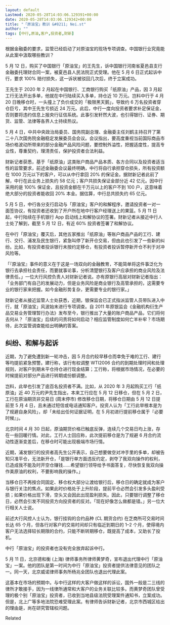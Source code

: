 ```yaml
---
layout: default
Lastmod: 2020-05-28T14:03:06.129391+00:00
date: 2020-05-28T14:03:06.129342+00:00
title: "「原油宝」教训 &#8211; Nei.st"
author: ""
tags: [中行,原油,客户,投资者,财新]
---
```


根据金融委的要求，监管已经启动了对原油宝的现场专项调查。中国银行业究竟能从此案中汲取哪些教训？

5 月 12 日，购买了中国银行「原油宝」的王先生，诉中国银行河南省夏邑县支行金融委托理财合同一案，被夏邑县人民法院正式受理。他在 5 月 6 日正式起诉中行，要求 100% 赔付损失，这一诉状被驳回几次后，终于立案成功。

王先生于 2020 年 2 月起在中国银行、工商银行购买「纸原油」产品，因 3 月起工行无法开出多单，他就在中行陆续买入多单，持仓近 10 万元。岂料中行于 4 月 20 日晚移仓时，一头撞上了负价成交的「极限黑天鹅」，导致约 6 万名投资者穿仓巨亏，其中王先生亏损近 24 万元。此后，中行一度向投资者要求补足保证金，否则要将违约信息上报央行征信系统。此事引发轩然大波，也引得银行、证券、期货、监管、法律等各界人士持续热议。

5 月 4 日，中共中央政治局委员、国务院副总理、金融委主任刘鹤主持召开了第二十八次国务院金融稳定发展委员会会议。会议指出，要高度重视当前国际商品市场价格波动所带来的部分金融产品风险问题，要控制外溢性，把握适度性，提高专业性，尊重契约，理清责任，保护投资者合法利益。

财新记者获悉，基于「纸原油」这类账户商品产品本质、各方合同以及投资者适当性的监管要求，前述金融委会议最终明确，中行将自行承担穿仓损失，所有投资额在 1000 万元以下的客户，可以从中行拿回 20% 的保证金。据财新记者此前了解，中行在此业务上损失约 58 亿元；客户共损失保证金部分近 42 亿元。因中行采用的是 100% 保证金，且投资金额在千万元以上的客户不到 100 户，这意味着绝大部分的投资者能收回 20% 本金。据估算，中行总共损失约 65 亿元。

5 月 5 日，中行各分支行启动与「原油宝」客户的和解程序，邀请投资者一对一面签协议，有投资者还收到了开户所在地中行客户经理送上的果篮。5 月 11 日起，中行陆续在手机银行 App 启动线上和解协议的签署。财新记者从接近中行人士处了解到，截至 5 月 12 日，有近 60% 投资者签署了和解协议。

在中行「原油宝」覆灭后，其他五家推出「纸原油」等账户商品产品的工行、建行、交行、浦发及民生银行，紧急叫停了新开仓交易，但由此也引发了一些新的纠纷。比如，有投资者投诉银行未按约定移仓，有投资者投诉暂停新开仓不利于对冲风险等。

「『原油宝』事件的意义在于这是一场双向的金融教育，不能简单将这件事泛化为银行去承担社会责任，而要就事论事，分析清楚银行及客户应承担的商业风险及法律责任。」一位大行风控负责人对财新记者说。亦有原银行高层对财新记者指出：「业务部门有自己的发展动力，但是业务风险是商业银行及高管承担的，这需要专业的银行家来把握。如今金融形势复杂，更需要专业的银行家。」

财新记者从接近监管人士处获悉，近期，银保监会已正式指派监管人员带队进入中行，就「原油宝」风波始末进行专项调查。自 2011 年原银监会《金融机构衍生产品交易业务管理暂行办法》发布至今，银行推出了大量的账户商品产品，它们将何去何从？「原油宝」后续的问责将如何启动？相应监管制度如何亡羊补牢？市场期待，此次监管调查能给出明确的答案。

纠纷、和解与起诉
--------

近期，为了避免遭到新一轮冲击，因 5 月合约较早移仓而幸免于难的工行、建行等均提前紧急预警。建行称，该行有权调整 WTI2006 合约的到期处理时间和处理规则，对客户到期未平仓持仓进行现金结算；工行称，将根据市场情况，在必要的时候提前对部分产品进行转期或份额调整。

岂料，此举也引发了逾百名投资者不满。比如，从 2020 年 3 月起购买工行「纸原油」近 40 万元的尹先生指出，本来工行应在 5 月 12 日移仓，但在 5 月 2 日，工行在原油期货非交易日 (周末停市) 修改移仓日期，将移仓日期由 5 月 12 日提前至 5 月 4 日，且未通过短信或电话通知客户。投资人认为「工行此举根本是为了规避自身风险」，却「未给出任何证据证明，在 5 月初进行提前移仓属于『必要时候』」。

北京时间 4 月 30 日起，原油期货价格已触底反弹，连续几个交易日均上涨，存在一些回暖行情。对此，工行人士回应称，此次提前移仓是为了规避 6 月合约流动性逐渐变差后，在移仓时可能出现极端市场行情。

近期，浦发银行的投资者高先生公开表示，自己想要做空对冲手里的多单，却被告知只准平仓，无法新开仓，「是银行单方面违反约定，剥夺了我双向操作的权利，已造成我不能及时开空仓赚钱……希望银行领导给予书面答复，尽快恢复我双向操作美原油的权利，不要影响我的操作。」

当移仓日不再按合同固定、移仓权大部分让渡给银行后，移仓日的确定就成为客户与银行关注的焦点。如果此时价格处于上升阶段，提前平仓必然会引发多头盈利受损；如果价格出现下滑，空头又会因此出现盈利损失。因此，只要银行调整了移仓日，必然会引发不同投资方向投资者的反对。「现在好像怎么做都是错。」另一位大行相关人士说。

前述大行风控人士认为，银行挂钩的合约品种 (CL 期货合约) 在芝商所可交易时间长达 65 个月，但各行对客户的交易时间却只有临近到期日的 1–2 个月，使得境内客户无法选择较长期限的合约，只能不断转期移仓，既提高了成本，又助长了投机。

中行「原油宝」的投资者也没有完全放弃起诉中行。

5 月 11 日，北京德和衡 (上海) 律师事务所律师黄梦奇，宣布退出代理中行「原油宝」一案。他的团队是第一时间为中行「原油宝」投资者提供法律意见的团队之一。同一天，北京威诺律师事务所杨兆全团队也退出代理此案。

这基本在市场的预期中。与中行这样的大客户做这样的诉讼，国外一般是二三线的律所才敢接手，因为一线律所通常和大客户的业务关联比较多。而黄梦奇团队曾受理的极个别「原油宝」投资者，已收到当地县级法院受理案件通知书，立案成功。但是，北上广等多地法院恐难受理此案。有律师告诉财新记者，北京市西城区给出的理由是，尚在研究管辖权问题。

Related

